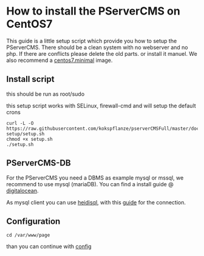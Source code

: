 # How to install the PServerCMS on CentOS7

This guide is a little setup script which provide you how to setup the PServerCMS.
There should be a clean system with no webserver and no php. If there are conflicts please delete the old parts. or install it manuel.
We also recommend a [centos7.minimal](http://isoredirect.centos.org/centos/7/isos/x86_64/CentOS-7-x86_64-Minimal-1611.iso) image. 

## Install script

this should be run as root/sudo

this setup script works with SELinux, firewall-cmd and will setup the default crons

```
curl -L -O https://raw.githubusercontent.com/kokspflanze/pserverCMSFull/master/doc/centos-setup/setup.sh
chmod +x setup.sh
./setup.sh
```

## PServerCMS-DB

For the PServerCMS you need a DBMS as example mysql or mssql, we recommend to use mysql (mariaDB).
You can find a install guide @ [digitalocean](https://www.digitalocean.com/community/tutorials/how-to-install-mariadb-on-centos-7).

As mysql client you can use [heidisql](http://www.heidisql.com/), with this [guide](http://www.heidisql.com/help.php) for the connection.
 
## Configuration

```
cd /var/www/page
```

than you can continue with [config](https://github.com/kokspflanze/pserverCMSFull/blob/master/doc/general-setup/CONFIG.md)
